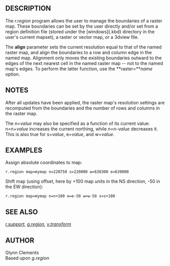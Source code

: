 ## DESCRIPTION

The *r.region* program allows the user to manage the boundaries of a
raster map. These boundaries can be set by the user directly and/or set
from a region definition file (stored under the [windows]{.kbd}
directory in the user\'s current mapset), a raster or vector map, or a
3dview file.

The **align** parameter sets the current resolution equal to that of the
named raster map, and align the boundaries to a row and column edge in
the named map. Alignment only moves the existing boundaries outward to
the edges of the next nearest cell in the named raster map \-- not to
the named map\'s edges. To perform the latter function, use the
**raster=***name* option.

## NOTES

After all updates have been applied, the raster map\'s resolution
settings are recomputed from the boundaries and the number of rows and
columns in the raster map.

The n=*value* may also be specified as a function of its current value:
n=n+*value* increases the current northing, while n=n-*value* decreases
it. This is also true for s=*value*, e=*value*, and w=*value*.

## EXAMPLES

Assign absolute coordinates to map:

```
r.region map=mymap n=220750 s=220000 w=638300 e=639000
```

Shift map (using offset, here by +100 map units in the NS direction, -50
in the EW direction):

```
r.region map=mymap n=n+100 e=e-50 w=w-50 s=s+100
```

## SEE ALSO

*[r.support](r.support.html), [g.region](g.region.html),
[v.transform](v.transform.html)*

## AUTHOR

Glynn Clements\
Based upon *g.region*
